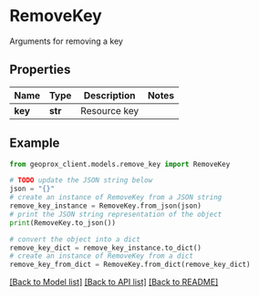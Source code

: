 # RemoveKey

Arguments for removing a key

## Properties

Name | Type | Description | Notes
------------ | ------------- | ------------- | -------------
**key** | **str** | Resource key | 

## Example

```python
from geoprox_client.models.remove_key import RemoveKey

# TODO update the JSON string below
json = "{}"
# create an instance of RemoveKey from a JSON string
remove_key_instance = RemoveKey.from_json(json)
# print the JSON string representation of the object
print(RemoveKey.to_json())

# convert the object into a dict
remove_key_dict = remove_key_instance.to_dict()
# create an instance of RemoveKey from a dict
remove_key_from_dict = RemoveKey.from_dict(remove_key_dict)
```
[[Back to Model list]](../README.md#documentation-for-models) [[Back to API list]](../README.md#documentation-for-api-endpoints) [[Back to README]](../README.md)


